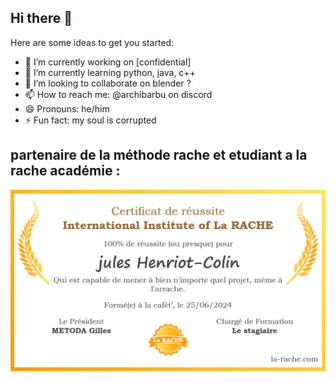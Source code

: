 ## Hi there 👋

Here are some ideas to get you started:

- 🔭 I’m currently working on [confidential]
- 🌱 I’m currently learning python, java, c++
- 👯 I’m looking to collaborate on blender ? 
- 📫 How to reach me: @archibarbu on discord 
- 😄 Pronouns: he/him
- ⚡ Fun fact: my soul is corrupted

## partenaire de la méthode rache et etudiant a la rache académie : 

![.](Certif.png "Certif_a_LARACHE_jules Henriot-Colin")
